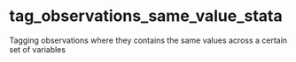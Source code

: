 # tag_observations_same_value_stata
Tagging observations where they contains the same values across a certain set of variables
